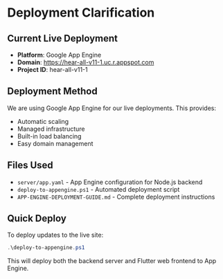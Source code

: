 # Deployment Clarification

## Current Live Deployment
- **Platform**: Google App Engine
- **Domain**: https://hear-all-v11-1.uc.r.appspot.com
- **Project ID**: hear-all-v11-1

## Deployment Method
We are using Google App Engine for our live deployments. This provides:
- Automatic scaling
- Managed infrastructure
- Built-in load balancing
- Easy domain management

## Files Used
- `server/app.yaml` - App Engine configuration for Node.js backend
- `deploy-to-appengine.ps1` - Automated deployment script
- `APP-ENGINE-DEPLOYMENT-GUIDE.md` - Complete deployment instructions

## Quick Deploy
To deploy updates to the live site:
```powershell
.\deploy-to-appengine.ps1
```

This will deploy both the backend server and Flutter web frontend to App Engine.